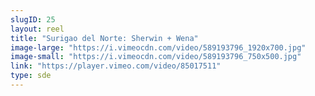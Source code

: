 ```yaml
---
slugID: 25 
layout: reel
title: "Surigao del Norte: Sherwin + Wena"
image-large: "https://i.vimeocdn.com/video/589193796_1920x700.jpg"
image-small: "https://i.vimeocdn.com/video/589193796_750x500.jpg"
link: "https://player.vimeo.com/video/85017511"
type: sde
---
```

